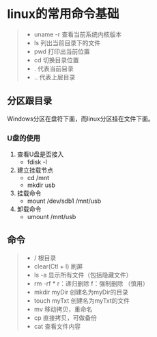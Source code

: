 # linux的常用命令基础

> * uname -r 查看当前系统内核版本
> * ls 列出当前目录下的文件
> * pwd 打印出当前位置
> * cd 切换目录位置
> * . 代表当前目录
> * .. 代表上层目录

## 分区跟目录

Windows分区在盘符下面，而linux分区挂在文件下面。

### U盘的使用

1. 查看U盘是否接入
   * fdisk -l  
2. 建立挂载节点
   * cd /mnt        
   * mkdir usb
3. 挂载命令
   * mount /dev/sdb1 /mnt/usb
4. 卸载命令
   * umount /mnt/usb

## 命令

> * / 根目录
> * clear\(Ctl + l\) 刷屏
> * ls -a 显示所有文件（包括隐藏文件）
> * rm -rf \*  r：递归删除 f：强制删除  （慎用）
> * mkdir myDir 创建名为myDir的目录
> * touch myTxt 创建名为myTxt的文件
> * mv 移动拷贝，重命名
> * cp 直接拷贝，可做备份
> * cat 查看文件内容



